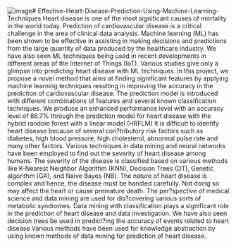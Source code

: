 ![image](https://github.com/user-attachments/assets/8f4a658b-9bc0-4600-915c-cd5e63832ae3)# Effective-Heart-Disease-Prediction-Using-Machine-Learning-Techniques
Heart disease is one of the most significant causes of mortality in the world today. Prediction of cardiovascular disease is a critical challenge in the area of clinical data analysis. 
Machine learning (ML) has been shown to be effective in assisting in making decisions and predictions from the large quantity of data produced by the healthcare industry.
We have also seen ML techniques being used in recent developments in different areas of the Internet of Things (IoT). 
Various studies give only a glimpse into predicting heart disease with ML techniques. In this project, we propose a novel method that aims at finding significant features by applying machine learning techniques resulting in improving the accuracy in the prediction of cardiovascular disease. 
The prediction model is introduced with different combinations of features and several known classification techniques. We produce an enhanced performance level with an accuracy level of 88.7% through the prediction model for heart disease with the hybrid random forest with a linear model (HRFLM)
It is difficult to identify heart disease because of several con?tributory risk factors such as diabetes, high blood pressure, high cholesterol, abnormal pulse rate and many other factors. 
Various techniques in data mining and neural networks have been employed to find out the severity of heart disease among humans. The severity of the disease is classified based on various methods like K-Nearest Neighbor Algorithm (KNN), Decision Trees (DT), Genetic algorithm (GA), and Naive Bayes (NB). 
The nature of heart disease is complex and hence, the disease must be handled carefully. Not doing so may affect the heart or cause premature death. The per?spective of medical science and data mining are used for dis?covering various sorts of metabolic syndromes. 
Data mining with classification plays a significant role in the prediction of heart disease and data investigation. We have also seen decision trees be used in predict?ing the accuracy of events related to heart disease
Various methods have been used for knowledge abstraction by using known methods of data mining for prediction of heart disease.

